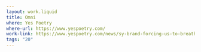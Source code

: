 ```yaml
---
layout: work.liquid
title: Omni
where: Yes Poetry
where-url: https://www.yespoetry.com/
work-link: https://www.yespoetry.com/news/sy-brand-forcing-us-to-breathe
tags: "20"
---
```

